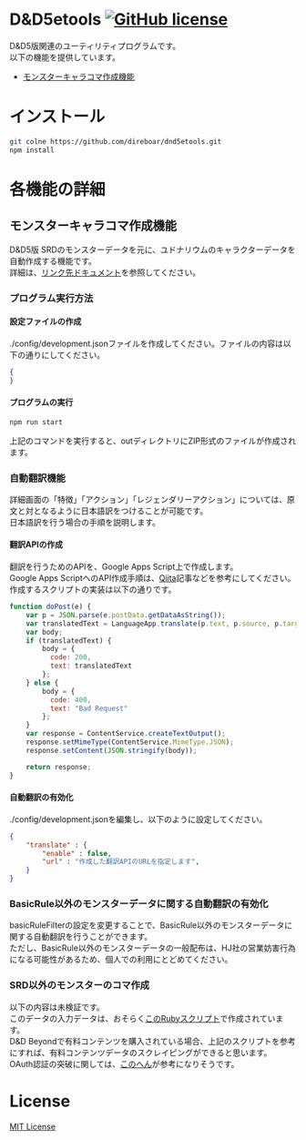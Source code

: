 # D&D5etools [![GitHub license](https://img.shields.io/badge/license-MIT-blue.svg)](https://github.com/TK11235/udonarium/blob/master/LICENSE)

D&D5版関連のユーティリティプログラムです。  
以下の機能を提供しています。  

- [モンスターキャラコマ作成機能](#モンスターキャラコマ作成機能)


# インストール

```bash
git colne https://github.com/direboar/dnd5etools.git
npm install
```

# 各機能の詳細
## モンスターキャラコマ作成機能

D&D5版 SRDのモンスターデータを元に、ユドナリウムのキャラクターデータを自動作成する機能です。  
詳細は、[リンク先ドキュメント](https://direboar.github.io/githubpage-test/dist/#/udonarium)を参照してください。

### プログラム実行方法

#### 設定ファイルの作成
./config/development.jsonファイルを作成してください。ファイルの内容は以下の通りにしてください。  

```json
{
}
```

#### プログラムの実行

```bash
npm run start
```

上記のコマンドを実行すると、outディレクトリにZIP形式のファイルが作成されます。  

### 自動翻訳機能

詳細画面の「特徴」「アクション」「レジェンダリーアクション」については、原文と対となるように日本語訳をつけることが可能です。  
日本語訳を行う場合の手順を説明します。  

#### 翻訳APIの作成
翻訳を行うためのAPIを、Google Apps Script上で作成します。  
Google Apps ScriptへのAPI作成手順は、[Qiita](https://t.co/yq5xXAislm)記事などを参考にしてください。  
作成するスクリプトの実装は以下の通りです。  

```javascript
function doPost(e) {
    var p = JSON.parse(e.postData.getDataAsString());
    var translatedText = LanguageApp.translate(p.text, p.source, p.target);
    var body;
    if (translatedText) {
        body = {
          code: 200,
          text: translatedText
        };
    } else {
        body = {
          code: 400,
          text: "Bad Request"
        };
    }
    var response = ContentService.createTextOutput();
    response.setMimeType(ContentService.MimeType.JSON);
    response.setContent(JSON.stringify(body));

    return response;
}
```

#### 自動翻訳の有効化
./config/development.jsonを編集し、以下のように設定してください。  
```json
{
    "translate" : {
        "enable" : false,
        "url" : "作成した翻訳APIのURLを指定します",
    }
}
```

### BasicRule以外のモンスターデータに関する自動翻訳の有効化  
basicRuleFilterの設定を変更することで、BasicRule以外のモンスターデータに関する自動翻訳を行うことができます。    
ただし、BasicRule以外のモンスターデータの一般配布は、HJ社の営業妨害行為になる可能性があるため、個人での利用にとどめてください。
### SRD以外のモンスターのコマ作成 
以下の内容は未検証です。  
このデータの入力データは、おそらく[このRubyスクリプト](https://gist.github.com/tkfu/bc5dc2c6cee4d1e582a3d369c3077bb5)で作成されています。  
D&D Beyondで有料コンテンツを購入されている場合、上記のスクリプトを参考にすれば、有料コンテンツデータのスクレイピングができると思います。  
OAuth認証の突破に関しては、[このへん](https://qiita.com/sqrtxx/items/ea76209825084c3938ce)が参考になりそうです。  

# License

[MIT License](https://github.com/TK11235/udonarium/blob/master/LICENSE)
